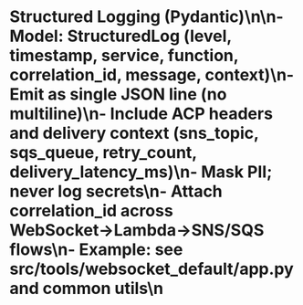 # Structured Logging (Pydantic)\n\n- Model: StructuredLog (level, timestamp, service, function, correlation_id, message, context)\n- Emit as single JSON line (no multiline)\n- Include ACP headers and delivery context (sns_topic, sqs_queue, retry_count, delivery_latency_ms)\n- Mask PII; never log secrets\n- Attach correlation_id across WebSocket→Lambda→SNS/SQS flows\n- Example: see src/tools/websocket_default/app.py and common utils\n
